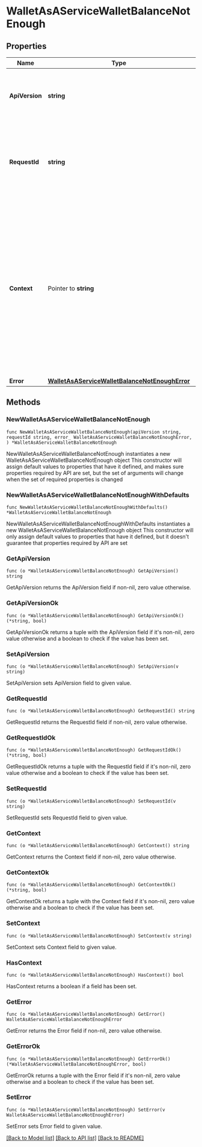 # WalletAsAServiceWalletBalanceNotEnough

## Properties

Name | Type | Description | Notes
------------ | ------------- | ------------- | -------------
**ApiVersion** | **string** | Specifies the version of the API that incorporates this endpoint. | 
**RequestId** | **string** | Defines the ID of the request. The &#x60;requestId&#x60; is generated by Crypto APIs and it&#39;s unique for every request. | 
**Context** | Pointer to **string** | In batch situations the user can use the context to correlate responses with requests. This property is present regardless of whether the response was successful or returned as an error. &#x60;context&#x60; is specified by the user. | [optional] 
**Error** | [**WalletAsAServiceWalletBalanceNotEnoughError**](WalletAsAServiceWalletBalanceNotEnoughError.md) |  | 

## Methods

### NewWalletAsAServiceWalletBalanceNotEnough

`func NewWalletAsAServiceWalletBalanceNotEnough(apiVersion string, requestId string, error_ WalletAsAServiceWalletBalanceNotEnoughError, ) *WalletAsAServiceWalletBalanceNotEnough`

NewWalletAsAServiceWalletBalanceNotEnough instantiates a new WalletAsAServiceWalletBalanceNotEnough object
This constructor will assign default values to properties that have it defined,
and makes sure properties required by API are set, but the set of arguments
will change when the set of required properties is changed

### NewWalletAsAServiceWalletBalanceNotEnoughWithDefaults

`func NewWalletAsAServiceWalletBalanceNotEnoughWithDefaults() *WalletAsAServiceWalletBalanceNotEnough`

NewWalletAsAServiceWalletBalanceNotEnoughWithDefaults instantiates a new WalletAsAServiceWalletBalanceNotEnough object
This constructor will only assign default values to properties that have it defined,
but it doesn't guarantee that properties required by API are set

### GetApiVersion

`func (o *WalletAsAServiceWalletBalanceNotEnough) GetApiVersion() string`

GetApiVersion returns the ApiVersion field if non-nil, zero value otherwise.

### GetApiVersionOk

`func (o *WalletAsAServiceWalletBalanceNotEnough) GetApiVersionOk() (*string, bool)`

GetApiVersionOk returns a tuple with the ApiVersion field if it's non-nil, zero value otherwise
and a boolean to check if the value has been set.

### SetApiVersion

`func (o *WalletAsAServiceWalletBalanceNotEnough) SetApiVersion(v string)`

SetApiVersion sets ApiVersion field to given value.


### GetRequestId

`func (o *WalletAsAServiceWalletBalanceNotEnough) GetRequestId() string`

GetRequestId returns the RequestId field if non-nil, zero value otherwise.

### GetRequestIdOk

`func (o *WalletAsAServiceWalletBalanceNotEnough) GetRequestIdOk() (*string, bool)`

GetRequestIdOk returns a tuple with the RequestId field if it's non-nil, zero value otherwise
and a boolean to check if the value has been set.

### SetRequestId

`func (o *WalletAsAServiceWalletBalanceNotEnough) SetRequestId(v string)`

SetRequestId sets RequestId field to given value.


### GetContext

`func (o *WalletAsAServiceWalletBalanceNotEnough) GetContext() string`

GetContext returns the Context field if non-nil, zero value otherwise.

### GetContextOk

`func (o *WalletAsAServiceWalletBalanceNotEnough) GetContextOk() (*string, bool)`

GetContextOk returns a tuple with the Context field if it's non-nil, zero value otherwise
and a boolean to check if the value has been set.

### SetContext

`func (o *WalletAsAServiceWalletBalanceNotEnough) SetContext(v string)`

SetContext sets Context field to given value.

### HasContext

`func (o *WalletAsAServiceWalletBalanceNotEnough) HasContext() bool`

HasContext returns a boolean if a field has been set.

### GetError

`func (o *WalletAsAServiceWalletBalanceNotEnough) GetError() WalletAsAServiceWalletBalanceNotEnoughError`

GetError returns the Error field if non-nil, zero value otherwise.

### GetErrorOk

`func (o *WalletAsAServiceWalletBalanceNotEnough) GetErrorOk() (*WalletAsAServiceWalletBalanceNotEnoughError, bool)`

GetErrorOk returns a tuple with the Error field if it's non-nil, zero value otherwise
and a boolean to check if the value has been set.

### SetError

`func (o *WalletAsAServiceWalletBalanceNotEnough) SetError(v WalletAsAServiceWalletBalanceNotEnoughError)`

SetError sets Error field to given value.



[[Back to Model list]](../README.md#documentation-for-models) [[Back to API list]](../README.md#documentation-for-api-endpoints) [[Back to README]](../README.md)


